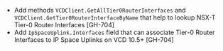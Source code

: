* Add methods `VCDClient.GetAllTier0RouterInterfaces` and `VCDClient.GetTier0RouterInterfaceByName`
  that help to lookup NSX-T Tier-0 Router Interfaces [GH-704]
* Add `IpSpaceUplink.Interfaces` field that can associate Tier-0 Router Interfaces to IP Space
  Uplinks on VCD 10.5+ [GH-704]
